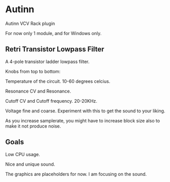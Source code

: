 # Autinn
Autinn VCV Rack plugin

For now only 1 module, and for Windows only.

## Retri Transistor Lowpass Filter

A 4-pole transistor ladder lowpass filter.

Knobs from top to bottom:

Temperature of the circuit. 10-60 degrees celcius.

Resonance CV and Resonance.

Cutoff CV and Cutoff frequency. 20-20KHz.

Voltage fine and coarse. Experiment with this to get the sound to your liking.

As you increase samplerate, you might have to increase block size also to make it not produce noise.

## Goals

Low CPU usage.

Nice and unique sound.

The graphics are placeholders for now. I am focusing on the sound.
